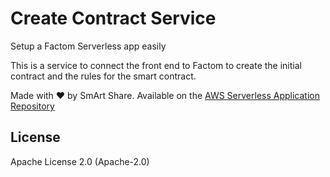 # Create Contract Service

Setup a Factom Serverless app easily

This is a service to connect the front end to Factom to create the initial contract and the rules for the smart contract.

Made with ❤️ by SmArt Share. Available on the [AWS Serverless Application Repository](https://aws.amazon.com/serverless)

## License

Apache License 2.0 (Apache-2.0)
